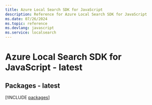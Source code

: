 ```yaml
---
title: Azure Local Search SDK for JavaScript
description: Reference for Azure Local Search SDK for JavaScript
ms.date: 07/26/2024
ms.topic: reference
ms.devlang: javascript
ms.service: localsearch
---
```

# Azure Local Search SDK for JavaScript - latest
## Packages - latest
[!INCLUDE [packages](local-search-index.md)]